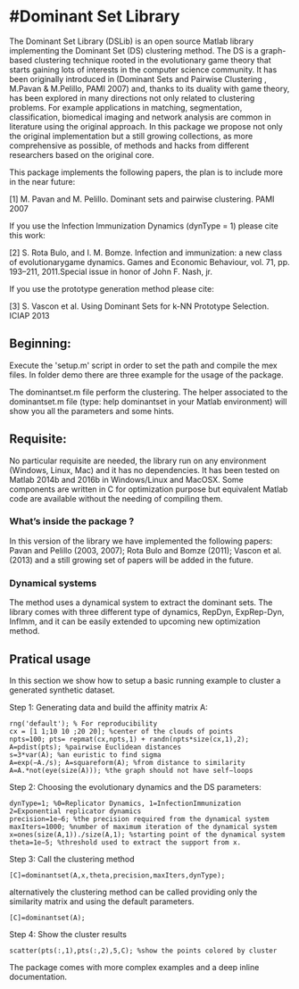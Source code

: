 #Dominant Set Library
===========

The Dominant Set Library (DSLib) is an open source Matlab library implementing the Dominant Set (DS) clustering method. The DS is a graph-based clustering technique rooted in the evolutionary game theory that starts gaining lots of interests in the computer science community. It has been originally introduced in (Dominant Sets and Pairwise Clustering , M.Pavan & M.Pelillo, PAMI 2007) and, thanks to its duality with game theory, has been explored in many directions not only related to clustering problems. For example applications in matching, segmentation, classification, biomedical imaging and network analysis are common in literature using the original approach. In this package we propose not only the original implementation but a still growing collections, as more comprehensive as possible, of methods and hacks from different researchers based on the original core.

This package implements the following papers, the plan is to include more in the near future:

[1] M. Pavan and M. Pelillo. Dominant sets and pairwise clustering. PAMI 2007

If you use the Infection Immunization Dynamics (dynType = 1) please cite this work:

[2] S. Rota Bulo, and I. M. Bomze.  Infection and immunization:  a new class of evolutionarygame dynamics. Games and Economic Behaviour, vol.  71, pp.  193–211, 2011.Special issue in honor of John F. Nash, jr.

If you use the prototype generation method please cite:

[3] S. Vascon et al. Using Dominant Sets for k-NN Prototype Selection. ICIAP 2013


## Beginning:
Execute the 'setup.m' script in order to set the path and compile the mex files. In folder demo there are three example for the usage of the package.

The dominantset.m file perform the clustering. The helper associated to the dominantset.m file (type: help dominantset in your Matlab environment) will show you all the parameters and some hints.

## Requisite:
No particular requisite are needed, the library run on any environment (Windows, Linux, Mac) and it has no dependencies. It has been tested on Matlab 2014b and 2016b in Windows/Linux and MacOSX. Some components are written in C for optimization purpose but equivalent Matlab code are available without the needing of compiling them.

### What’s inside the package ?
In this version of the library we have implemented the following papers: Pavan and Pelillo (2003, 2007); Rota Bulo and Bomze (2011); Vascon et al. (2013) and a still growing set of papers will be added in the future.

### Dynamical systems
The method uses a dynamical system to extract the dominant sets. The library comes with three different type of dynamics, RepDyn, ExpRep-Dyn, InfImm, and it can be easily extended to upcoming new optimization method.

## Pratical usage
In this section we show how to setup a basic running example to cluster a generated synthetic dataset.

Step 1: Generating data and build the affinity matrix A:
```
rng('default'); % For reproducibility
cx = [1 1;10 10 ;20 20]; %center of the clouds of points
npts=100; pts= repmat(cx,npts,1) + randn(npts*size(cx,1),2);
A=pdist(pts); %pairwise Euclidean distances
s=3*var(A); %an euristic to find sigma
A=exp(−A./s); A=squareform(A); %from distance to similarity
A=A.*not(eye(size(A))); %the graph should not have self−loops
```

Step 2: Choosing the evolutionary dynamics and the DS parameters:
```
dynType=1; %0=Replicator Dynamics, 1=InfectionImmunization 2=Exponential replicator dynamics
precision=1e−6; %the precision required from the dynamical system
maxIters=1000; %number of maximum iteration of the dynamical system
x=ones(size(A,1))./size(A,1); %starting point of the dynamical system
theta=1e−5; %threshold used to extract the support from x.
```

Step 3: Call the clustering method
```
[C]=dominantset(A,x,theta,precision,maxIters,dynType);
```

alternatively the clustering method can be called providing only the similarity matrix and using the default parameters.
```
[C]=dominantset(A);
```

Step 4: Show the cluster results
```
scatter(pts(:,1),pts(:,2),5,C); %show the points colored by cluster
```
The package comes with more complex examples and a deep inline documentation.
